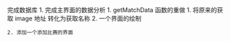 完成数据库
    1. 完成主界面的数据分析
        1. getMatchData 函数的重做
            1. 将原来的获取 image 地址 转化为获取名称
        2. 一个界面的绘制

    2. 添加一个添加比赛的界面

